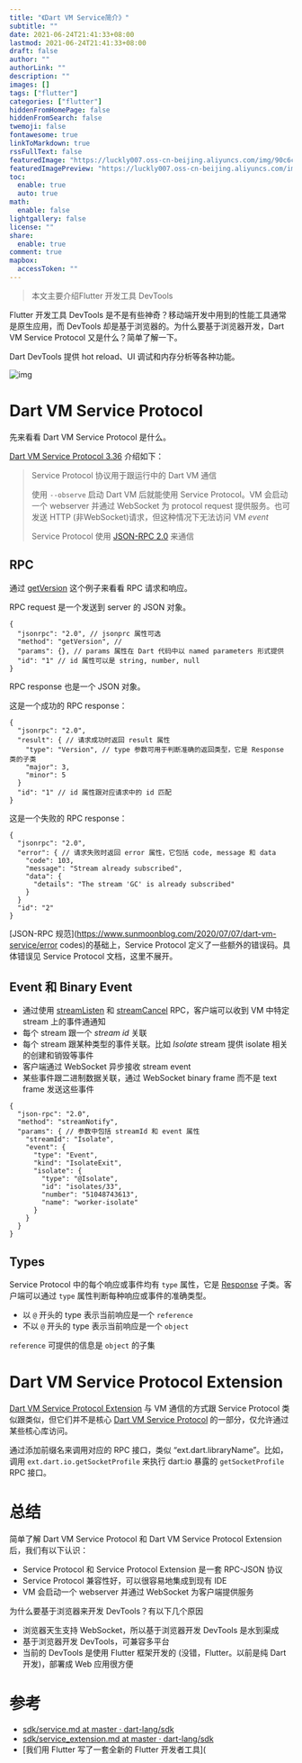 ```yaml
---
title: "《Dart VM Service简介》"
subtitle: ""
date: 2021-06-24T21:41:33+08:00
lastmod: 2021-06-24T21:41:33+08:00
draft: false
author: ""
authorLink: ""
description: ""
images: []
tags: ["flutter"]
categories: ["flutter"]
hiddenFromHomePage: false
hiddenFromSearch: false
twemoji: false
fontawesome: true
linkToMarkdown: true
rssFullText: false
featuredImage: "https://luckly007.oss-cn-beijing.aliyuncs.com/img/90c6cc12-742e-4c9f-b318-b912f163b8d0.png"
featuredImagePreview: "https://luckly007.oss-cn-beijing.aliyuncs.com/img/90c6cc12-742e-4c9f-b318-b912f163b8d0.png"
toc:
  enable: true
  auto: true
math:
  enable: false
lightgallery: false
license: ""
share:
  enable: true
comment: true
mapbox:
  accessToken: ""
---
```




> 本文主要介绍Flutter 开发工具 DevTools

<!--more-->

Flutter 开发工具 DevTools 是不是有些神奇？移动端开发中用到的性能工具通常是原生应用，而 DevTools 却是基于浏览器的。为什么要基于浏览器开发，Dart VM Service Protocol 又是什么？简单了解一下。



Dart DevTools 提供 hot reload、UI 调试和内存分析等各种功能。

![img](https://luckly007.oss-cn-beijing.aliyuncs.com/img/15941055868454.jpg)

# Dart VM Service Protocol

先来看看 Dart VM Service Protocol 是什么。

[Dart VM Service Protocol 3.36](https://github.com/dart-lang/sdk/blob/master/runtime/vm/service/service.md#rpcs-requests-and-responses) 介绍如下：

> Service Protocol 协议用于跟运行中的 Dart VM 通信
>
> 使用 `--observe` 启动 Dart VM 后就能使用 Service Protocol。VM 会启动一个 webserver 并通过 WebSocket 为 protocol request 提供服务。也可发送 HTTP (非WebSocket)请求，但这种情况下无法访问 VM *event*
>
> Service Protocol 使用 [JSON-RPC 2.0](http://www.jsonrpc.org/specification) 来通信

## RPC

通过 [getVersion](https://github.com/dart-lang/sdk/blob/master/runtime/vm/service/service.md#getversion) 这个例子来看看 RPC 请求和响应。

RPC request 是一个发送到 server 的 JSON 对象。

```
{
  "jsonrpc": "2.0", // jsonprc 属性可选
  "method": "getVersion", //
  "params": {}, // params 属性在 Dart 代码中以 named parameters 形式提供
  "id": "1" // id 属性可以是 string, number, null
}
```

RPC response 也是一个 JSON 对象。

这是一个成功的 RPC response：

```
{
  "jsonrpc": "2.0",
  "result": { // 请求成功时返回 result 属性
    "type": "Version", // type 参数可用于判断准确的返回类型，它是 Response 类的子类
    "major": 3,
    "minor": 5
  }
  "id": "1" // id 属性跟对应请求中的 id 匹配
}
```

这是一个失败的 RPC response：

```
{
  "jsonrpc": "2.0",
  "error": { // 请求失败时返回 error 属性，它包括 code, message 和 data
    "code": 103,
    "message": "Stream already subscribed",
    "data": {
      "details": "The stream 'GC' is already subscribed"
    }
  }
  "id": "2"
}
```

[JSON-RPC 规范](https://www.sunmoonblog.com/2020/07/07/dart-vm-service/error codes)的基础上，Service Protocol 定义了一些额外的错误码。具体错误见 Service Protocol 文档，这里不展开。

## Event 和 Binary Event

- 通过使用 [streamListen](https://github.com/dart-lang/sdk/blob/master/runtime/vm/service/service.md#streamlisten) 和 [streamCancel](https://github.com/dart-lang/sdk/blob/master/runtime/vm/service/service.md#streamcancel) RPC，客户端可以收到 VM 中特定 stream 上的事件通通知
- 每个 stream 跟一个 *stream id* 关联
- 每个 stream 跟某种类型的事件关联。比如 *Isolate* stream 提供 isolate 相关的创建和销毁等事件
- 客户端通过 WebSocket 异步接收 stream event
- 某些事件跟二进制数据关联，通过 WebSocket binary frame 而不是 text frame 发送这些事件

```
{
  "json-rpc": "2.0",
  "method": "streamNotify",
  "params": { // 参数中包括 streamId 和 event 属性
    "streamId": "Isolate",
    "event": {
      "type": "Event",
      "kind": "IsolateExit",
      "isolate": {
        "type": "@Isolate",
        "id": "isolates/33",
        "number": "51048743613",
        "name": "worker-isolate"
      }
    }
  }
}
```

## Types

Service Protocol 中的每个响应或事件均有 `type` 属性，它是 [Response](https://github.com/dart-lang/sdk/blob/master/runtime/vm/service/service.md#response) 子类。客户端可以通过 `type` 属性判断每种响应或事件的准确类型。

- 以 `@` 开头的 type 表示当前响应是一个 `reference`
- 不以 `@` 开头的 type 表示当前响应是一个 `object`

`reference` 可提供的信息是 `object` 的子集

# Dart VM Service Protocol Extension

[Dart VM Service Protocol Extension](https://github.com/dart-lang/sdk/blob/master/runtime/vm/service/service_extension.md) 与 VM 通信的方式跟 Service Protocol 类似跟类似，但它们并不是核心 [Dart VM Service Protocol](https://github.com/dart-lang/sdk/blob/master/runtime/vm/service/service.md) 的一部分，仅允许通过某些核心库访问。

通过添加前缀名来调用对应的 RPC 接口，类似 “ext.dart.libraryName”。比如，调用 `ext.dart.io.getSocketProfile` 来执行 dart:io 暴露的 `getSocketProfile` RPC 接口。

# 总结

简单了解 Dart VM Service Protocol 和 Dart VM Service Protocol Extension 后，我们有以下认识：

- Service Protocol 和 Service Protocol Extension 是一套 RPC-JSON 协议
- Service Protocol 兼容性好，可以很容易地集成到现有 IDE
- VM 会启动一个 webserver 并通过 WebSocket 为客户端提供服务

为什么要基于浏览器来开发 DevTools？有以下几个原因

- 浏览器天生支持 WebSocket，所以基于浏览器开发 DevTools 是水到渠成
- 基于浏览器开发 DevTools，可兼容多平台
- 当前的 DevTools 是使用 Flutter 框架开发的 (没错，Flutter。以前是纯 Dart 开发)，部署成 Web 应用很方便

# 参考

- [sdk/service.md at master · dart-lang/sdk](https://github.com/dart-lang/sdk/blob/master/runtime/vm/service/service.md#rpcs-requests-and-responses)
- [sdk/service_extension.md at master · dart-lang/sdk](https://github.com/dart-lang/sdk/blob/master/runtime/vm/service/service_extension.md)
- [我们用 Flutter 写了一套全新的 Flutter 开发者工具](